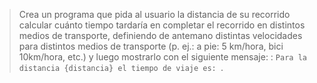 > Crea un programa que pida al usuario la distancia de su recorrido calcular cuánto tiempo tardaría en completar el recorrido en distintos medios de transporte, definiendo de antemano distintas velocidades para distintos medios de transporte (p. ej.: a pie: 5 km/hora, bici 10km/hora, etc.) y luego mostrarlo con el siguiente mensaje: : `Para la distancia {distancia} el tiempo de viaje es: `.